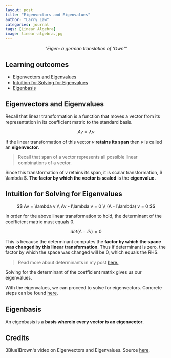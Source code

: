 ```yaml
---
layout: post
title: "Eigenvectors and Eigenvalues"
author: "Larry Law"
categories: journal
tags: [Linear Algebra]
image: linear-algebra.jpg
---
```

<div align="center">
    <i>"Eigen: a german translation of 'Own'"</i>
</div>

<!-- omit in toc -->
## Learning outcomes
- [Eigenvectors and Eigenvalues](#eigenvectors-and-eigenvalues)
- [Intuition for Solving for Eigenvalues](#intuition-for-solving-for-eigenvalues)
- [Eigenbasis](#eigenbasis)

## Eigenvectors and Eigenvalues
Recall that linear transformation is a function that moves a vector from its representation in its coefficient matrix to the standard basis.

$$
Av = \lambda  v
$$

If the linear transformation of this vector _v_ **retains its span** then _v_ is called an __eigenvector__.

> Recall that span of a vector represents all possible linear combinations of a vector.

Since this transformation of _v_ retains its span, it is scalar transformation, \$ \lambda \$. **The factor by which the vector is scaled** is the **eigenvalue.**

## Intuition for Solving for Eigenvalues

$$
Av = \lambda  v \\
Av - I\lambda  v = 0 \\
(A - I\lambda) v = 0
$$

In order for the above linear transformation to hold, the determinant of the coefficient matrix must equals 0.

$$ 
det(A - I\lambda) = 0
$$

This is because the determinant computes the **factor by which the space was changed by this linear transformation**. Thus if determinant is zero, the factor by which the space was changed will be 0, which equals the RHS. 

> Read more about determinants in my post [here.](./determinant.html)

Solving for the determinant of the coefficient matrix gives us our eigenvalues.

With the eigenvalues, we can proceed to solve for eigenvectors. Concrete steps can be found [here](https://www.scss.tcd.ie/Rozenn.Dahyot/CS1BA1/SolutionEigen.pdf).

## Eigenbasis
An eigenbasis is a **basis wherein every vector is an eigenvector**. 

<!-- omit in toc -->
## Credits
3Blue1Brown's video on Eigenvectors and Eigenvalues. Source [here](https://www.youtube.com/watch?v=PFDu9oVAE-g&t=887s).
